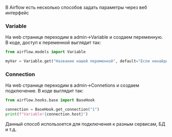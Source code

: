 
В Airflow есть несколько способов задать параметры через веб интерфейс

### Variable

На web странице переходим в admin->Variable и создаем переменную.
В коде, доступ к переменной выглядит так:

```python
from airflow.models import Variable

myVar = Variable.get("Название нашей переменной", default="Если ненайден паарметр")
```

### Connection
На web странице переходим в admin->Connetions и создаем подключение.
В коде выглядит так:

```python
from airflow.hooks.base import BaseHook

connection = BaseHook.get_connection("1")  
print(f"Variable!{connection.host}")
```
Данный способ использоется для подключения к разным сервисам, БД и т.д.